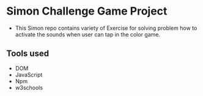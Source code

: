 # Simon Challenge Game Project
- This Simon repo contains variety of Exercise for solving problem how to activate the sounds when user can tap in the color game.

## Tools used
- DOM
- JavaScript
- Npm
- w3schools
